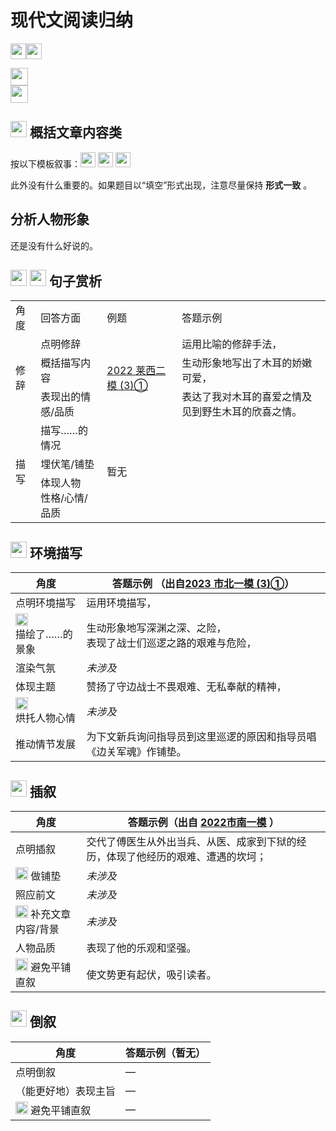 # 现代文阅读归纳
<img src="https://img.shields.io/badge/版本-Alpha 0.1 (2023.6.2)-a" height="25"><img src="https://img.shields.io/badge/文章处于 Alpha 状态，意味着可能存在未经证实的错误。-orange" height="25">


<img src="https://img.shields.io/badge/基本原则-①多写&nbsp;②概括文章内容，写文章主旨/人物品质/性格/事物观点/情感-blue" height="28"><br>
<img src="https://img.shields.io/badge/观前提示-此归纳[仅供参考]，严禁架空文章空谈大话，否则极易一分不得！-ff0000" height="28">


<h2><img src="https://img.shields.io/badge/易考-12a182" height="26"> 概括文章内容类</h2>


按以下模板叙事：<img src="https://img.shields.io/badge/什么人-red" height="24"> <img src="https://img.shields.io/badge/干了什么事-12aa9c" height="24"> <img src="https://img.shields.io/badge/结果如何-fcc307" height="24">

此外没有什么重要的。如果题目以“填空”形式出现，注意尽量保持 **形式一致** 。

## 分析人物形象

还是没有什么好说的。

## <img src="https://img.shields.io/badge/易考-12a182" height="26"> <img src="https://img.shields.io/badge/必会-ff0000" height="26"> 句子赏析

<table>
	<tr>
	    <td >角度</td>
	    <td>回答方面</td>  
	    <td>例题</td>
        <td>答题示例</td>
	</tr >
	<tr >
	    <td rowspan="3">修辞</td>
	    <td>点明修辞</td>
	    <td rowspan="3"><a href="https://www.jyeoo.com/chinese/ques/detail/8ebbb102-bf15-415f-925f-259420086d74?so=4&yr=2022&rg=1080200">2022 莱西二模 (3)①</a></td>
        <td>运用比喻的修辞手法，
	</tr>
    <tr>
        <td>概括描写内容</td>
        <td>生动形象地写出了木耳的娇嫩可爱，</td>
    </tr>
	<tr>
        <td>表现出的情感/品质</td>
	    <td>表达了我对木耳的喜爱之情及见到野生木耳的欣喜之情。</td>
	</tr>
	<tr>
	    <td rowspan="3">描写</td>
        <td>描写……的情况</td>
        <td rowspan="3">暂无</td>
        <td rowspan="3"></td>
	</tr>
    <tr>
        <td>埋伏笔/铺垫</td>
    </tr>
    <tr>
        <td>体现人物<br>性格/心情/品质</td>
</table>


##  <img src="https://img.shields.io/badge/易考-12a182" height="26"> 环境描写

|角度|答题示例 （出自[2023 市北一模 (3)①](https://www.jyeoo.com/chinese/ques/detail/100b42d5-6915-1570-bd52-554a07925fec?so=4&yr=2023&rg=1080200)）|
|-|-|
|点明环境描写|运用环境描写，|
|<img src="https://img.shields.io/badge/易考-12a182" height="20"><br>描绘了……的景象|生动形象地写深渊之深、之险，<br>表现了战士们巡逻之路的艰难与危险，|
|渲染气氛|*未涉及*|
|体现主题|赞扬了守边战士不畏艰难、无私奉献的精神，|
|<img src="https://img.shields.io/badge/易考-12a182" height="20"><br>烘托人物心情|*未涉及*|
|推动情节发展|为下文新兵询问指导员到这里巡逻的原因和指导员唱《边关军魂》作铺垫。|

##  <img src="https://img.shields.io/badge/易考-12a182" height="26"> 插叙

|角度|答题示例（出自 [2022市南一模](https://www.jyeoo.com/chinese/ques/detail/339bb710-0153-4415-a580-95f7d725b77f?so=4&yr=2022&rg=1080200) ）|
|-|-|
|点明插叙|交代了傅医生从外出当兵、从医、成家到下狱的经历，体现了他经历的艰难、遭遇的坎坷；|
|<img src="https://img.shields.io/badge/易考-12a182" height="20"> 做铺垫|*未涉及*|
|照应前文|*未涉及*|
|<img src="https://img.shields.io/badge/易考-12a182" height="20"> 补充文章内容/背景|*未涉及*|
|人物品质|表现了他的乐观和坚强。|   
|<img src="https://img.shields.io/badge/套话-fba414" height="20"> 避免平铺直叙|使文势更有起伏，吸引读者。|

## <img src="https://img.shields.io/badge/少考-grey" height="26"> 倒叙

|角度|答题示例（暂无）|
|-|-|
|点明倒叙|—|
|（能更好地）表现主旨|—|
|<img src="https://img.shields.io/badge/套话-fba414" height="20"> 避免平铺直叙|—|